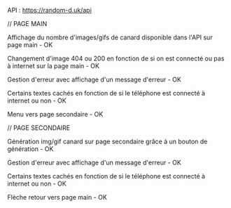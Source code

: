 API : https://random-d.uk/api

// PAGE MAIN 

Affichage du nombre d'images/gifs de canard disponible dans l'API sur page main - OK

Changement d'image 404 ou 200 en fonction de si on est connecté ou pas à internet sur la page main - OK

Gestion d'erreur avec affichage d'un message d'erreur - OK

Certains textes cachés en fonction de si le téléphone est connecté à internet ou non - OK

Menu vers page secondaire - OK

// PAGE SECONDAIRE 

Génération img/gif canard sur page secondaire grâce à un bouton de génération - OK 

Gestion d'erreur avec affichage d'un message d'erreur - OK

Certains textes cachés en fonction de si le téléphone est connecté à internet ou non - OK

Flèche retour vers page main - OK
